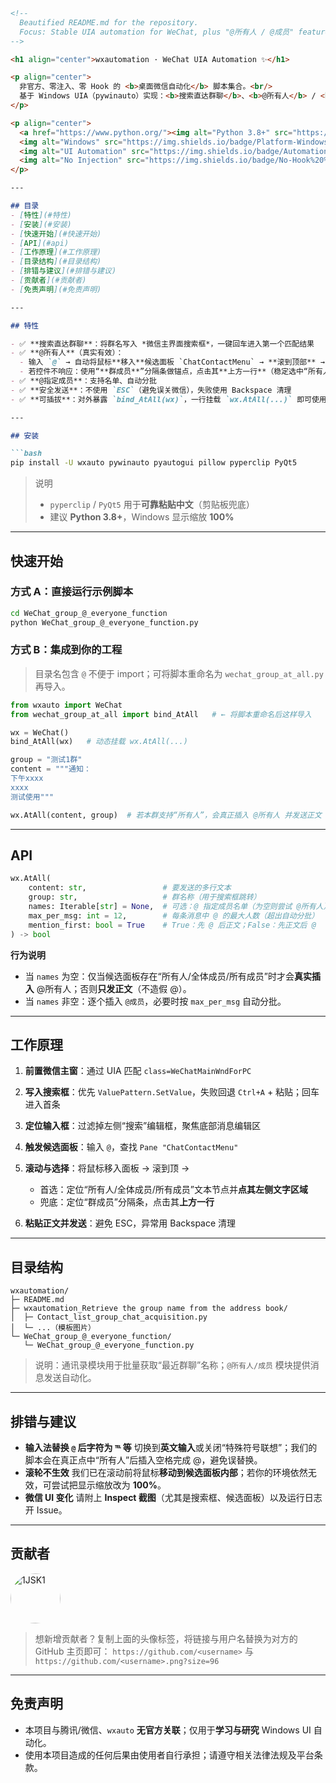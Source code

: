 ````markdown
<!--
  Beautified README.md for the repository.
  Focus: Stable UIA automation for WeChat, plus "@所有人 / @成员" feature.
-->

<h1 align="center">wxautomation · WeChat UIA Automation ✨</h1>

<p align="center">
  非官方、零注入、零 Hook 的 <b>桌面微信自动化</b> 脚本集合。<br/>
  基于 Windows UIA（pywinauto）实现：<b>搜索直达群聊</b>、<b>@所有人</b> / <b>@指定成员</b>、批量发送等。
</p>

<p align="center">
  <a href="https://www.python.org/"><img alt="Python 3.8+" src="https://img.shields.io/badge/Python-3.8%2B-3776ab?logo=python&logoColor=white"></a>
  <img alt="Windows" src="https://img.shields.io/badge/Platform-Windows-00a2ed?logo=windows&logoColor=white">
  <img alt="UI Automation" src="https://img.shields.io/badge/Automation-UIA%20(pywinauto)-6a5acd">
  <img alt="No Injection" src="https://img.shields.io/badge/No-Hook%20%2F%20Injection-brightgreen">
</p>

---

## 目录
- [特性](#特性)
- [安装](#安装)
- [快速开始](#快速开始)
- [API](#api)
- [工作原理](#工作原理)
- [目录结构](#目录结构)
- [排错与建议](#排错与建议)
- [贡献者](#贡献者)
- [免责声明](#免责声明)

---

## 特性

- ✅ **搜索直达群聊**：将群名写入 *微信主界面搜索框*，一键回车进入第一个匹配结果  
- ✅ **@所有人**（真实有效）：  
  - 输入 `@` → 自动将鼠标**移入**候选面板 `ChatContactMenu` → **滚到顶部** → **仅点击**“所有人 / 全体成员 / 所有成员”  
  - 若控件不响应：使用“**群成员**”分隔条做锚点，点击其**上方一行**（稳定选中“所有人”）
- ✅ **@指定成员**：支持名单、自动分批  
- ✅ **安全发送**：不使用 `ESC`（避免误关微信），失败使用 Backspace 清理  
- ✅ **可插拔**：对外暴露 `bind_AtAll(wx)`，一行挂载 `wx.AtAll(...)` 即可使用

---

## 安装

```bash
pip install -U wxauto pywinauto pyautogui pillow pyperclip PyQt5
````

> 说明
>
> * `pyperclip` / `PyQt5` 用于**可靠粘贴中文**（剪贴板兜底）
> * 建议 **Python 3.8+**，Windows 显示缩放 **100%**

---

## 快速开始

### 方式 A：直接运行示例脚本

```bash
cd WeChat_group_@_everyone_function
python WeChat_group_@_everyone_function.py
```

### 方式 B：集成到你的工程

> 目录名包含 `@` 不便于 import；可将脚本重命名为 `wechat_group_at_all.py` 再导入。

```python
from wxauto import WeChat
from wechat_group_at_all import bind_AtAll   # ← 将脚本重命名后这样导入

wx = WeChat()
bind_AtAll(wx)   # 动态挂载 wx.AtAll(...)

group = "测试1群"
content = """通知：
下午xxxx
xxxx
测试使用"""

wx.AtAll(content, group)  # 若本群支持“所有人”，会真正插入 @所有人 并发送正文
```

---

## API

```python
wx.AtAll(
    content: str,                 # 要发送的多行文本
    group: str,                   # 群名称（用于搜索框跳转）
    names: Iterable[str] = None,  # 可选：@ 指定成员名单（为空则尝试 @所有人）
    max_per_msg: int = 12,        # 每条消息中 @ 的最大人数（超出自动分批）
    mention_first: bool = True    # True：先 @ 后正文；False：先正文后 @
) -> bool
```

**行为说明**

* 当 `names` 为空：仅当候选面板存在“所有人/全体成员/所有成员”时才会**真实插入** @所有人；否则**只发正文**（不造假 @）。
* 当 `names` 非空：逐个插入 `@成员`，必要时按 `max_per_msg` 自动分批。

---

## 工作原理

1. **前置微信主窗**：通过 UIA 匹配 `class=WeChatMainWndForPC`
2. **写入搜索框**：优先 `ValuePattern.SetValue`，失败回退 `Ctrl+A` + 粘贴；回车进入首条
3. **定位输入框**：过滤掉左侧“搜索”编辑框，聚焦底部消息编辑区
4. **触发候选面板**：输入 `@`，查找 `Pane "ChatContactMenu"`
5. **滚动与选择**：将鼠标移入面板 → 滚到顶 →

   * 首选：定位“所有人/全体成员/所有成员”文本节点并**点其左侧文字区域**
   * 兜底：定位“群成员”分隔条，点击其**上方一行**
6. **粘贴正文并发送**：避免 ESC，异常用 Backspace 清理

---

## 目录结构

```
wxautomation/
├─ README.md
├─ wxautomation_Retrieve the group name from the address book/
│  ├─ Contact_list_group_chat_acquisition.py
│  └─ ...（模板图片）
└─ WeChat_group_@_everyone_function/
   └─ WeChat_group_@_everyone_function.py
```

> 说明：通讯录模块用于批量获取“最近群聊”名称；`@所有人/成员` 模块提供消息发送自动化。

---

## 排错与建议

* **输入法替换 `@` 后字符为 `℡` 等**
  切换到**英文输入**或关闭“特殊符号联想”；我们的脚本会在真正点中“所有人”后插入空格完成 @，避免误替换。
* **滚轮不生效**
  我们已在滚动前将鼠标**移动到候选面板内部**；若你的环境依然无效，可尝试把显示缩放改为 **100%**。
* **微信 UI 变化**
  请附上 **Inspect 截图**（尤其是搜索框、候选面板）以及运行日志开 Issue。

---

## 贡献者

<p align="left">
  <a href="https://github.com/1JSK1" title="1JSK1">
    <img src="https://github.com/1JSK1.png?size=96" width="80" height="80" style="border-radius:50%; margin-right:12px;" alt="1JSK1"/>
  </a>
</p>

> 想新增贡献者？复制上面的头像标签，将链接与用户名替换为对方的 GitHub 主页即可：
> `https://github.com/<username>` 与 `https://github.com/<username>.png?size=96`

---

## 免责声明

* 本项目与腾讯/微信、`wxauto` **无官方关联**；仅用于**学习与研究** Windows UI 自动化。
* 使用本项目造成的任何后果由使用者自行承担；请遵守相关法律法规及平台条款。

```
```
